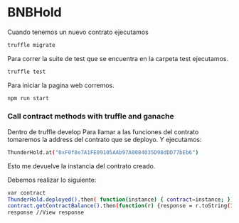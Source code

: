 # BNBHold
Cuando tenemos un nuevo contrato ejecutamos
```bash
truffle migrate
```

Para correr la suite de test que se encuentra en la carpeta test ejecutamos.
```bash
truffle test
```

Para iniciar la pagina web corremos.
```bash
npm run start
```

### Call contract methods with truffle and ganache
Dentro de truffle develop
Para llamar a las funciones del contrato tomaremos la address del contrato que se deployo. Y ejecutamos:
```bash
ThunderHold.at("0xF0f8e7A1FE09105AAb97A0084035D98dDD77bEb6")
```
Esto me devuelve la instancia del contrato creado.

Debemos realizar lo siguiente:
```bash
var contract
ThunderHold.deployed().then( function(instance) { contract=instance; });
contract.getContractBalance().then(function(r) {response = r.toString(10); }); // Call function
response //View response
```